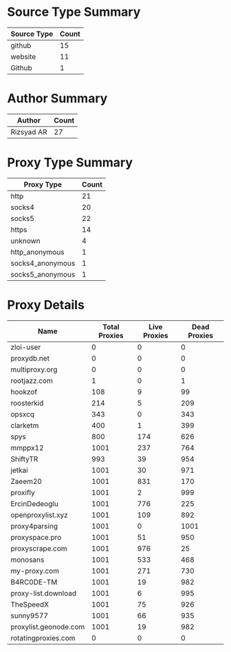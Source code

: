 # Source Type Summary

| Source Type | Count |
|-------------|-------|
| github | 15 |
| website | 11 |
| Github | 1 |


# Author Summary

| Author | Count |
|--------|-------|
| Rizsyad AR | 27 |


# Proxy Type Summary

| Proxy Type | Count |
|------------|-------|
| http | 21 |
| socks4 | 20 |
| socks5 | 22 |
| https | 14 |
| unknown | 4 |
| http_anonymous | 1 |
| socks4_anonymous | 1 |
| socks5_anonymous | 1 |


# Proxy Details

| Name | Total Proxies | Live Proxies | Dead Proxies |
|------|---------------|--------------|---------------|
| zloi-user | 0 | 0 | 0 |
| proxydb.net | 0 | 0 | 0 |
| multiproxy.org | 0 | 0 | 0 |
| rootjazz.com | 1 | 0 | 1 |
| hookzof | 108 | 9 | 99 |
| roosterkid | 214 | 5 | 209 |
| opsxcq | 343 | 0 | 343 |
| clarketm | 400 | 1 | 399 |
| spys | 800 | 174 | 626 |
| mmppx12 | 1001 | 237 | 764 |
| ShiftyTR | 993 | 39 | 954 |
| jetkai | 1001 | 30 | 971 |
| Zaeem20 | 1001 | 831 | 170 |
| proxifly | 1001 | 2 | 999 |
| ErcinDedeoglu | 1001 | 776 | 225 |
| openproxylist.xyz | 1001 | 109 | 892 |
| proxy4parsing | 1001 | 0 | 1001 |
| proxyspace.pro | 1001 | 51 | 950 |
| proxyscrape.com | 1001 | 976 | 25 |
| monosans | 1001 | 533 | 468 |
| my-proxy.com | 1001 | 271 | 730 |
| B4RC0DE-TM | 1001 | 19 | 982 |
| proxy-list.download | 1001 | 6 | 995 |
| TheSpeedX | 1001 | 75 | 926 |
| sunny9577 | 1001 | 66 | 935 |
| proxylist.geonode.com | 1001 | 19 | 982 |
| rotatingproxies.com | 0 | 0 | 0 |
